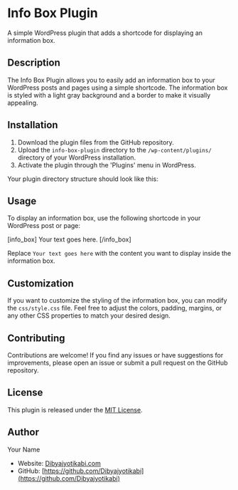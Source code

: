 # Info Box Plugin

A simple WordPress plugin that adds a shortcode for displaying an information box.

## Description

The Info Box Plugin allows you to easily add an information box to your WordPress posts and pages using a simple shortcode. The information box is styled with a light gray background and a border to make it visually appealing.

## Installation

1. Download the plugin files from the GitHub repository.
2. Upload the `info-box-plugin` directory to the `/wp-content/plugins/` directory of your WordPress installation.
3. Activate the plugin through the 'Plugins' menu in WordPress.

Your plugin directory structure should look like this:

## Usage

To display an information box, use the following shortcode in your WordPress post or page:

[info_box]
Your text goes here.
[/info_box]

Replace `Your text goes here` with the content you want to display inside the information box.

## Customization

If you want to customize the styling of the information box, you can modify the `css/style.css` file. Feel free to adjust the colors, padding, margins, or any other CSS properties to match your desired design.

## Contributing

Contributions are welcome! If you find any issues or have suggestions for improvements, please open an issue or submit a pull request on the GitHub repository.

## License

This plugin is released under the [MIT License](https://opensource.org/licenses/MIT).

## Author

Your Name
- Website: [Dibyajyotikabi.com](https://dibyajyotikabi.com)
- GitHub: [https://github.com/Dibyajyotikabi](https://github.com/Dibyajyotikabi)
